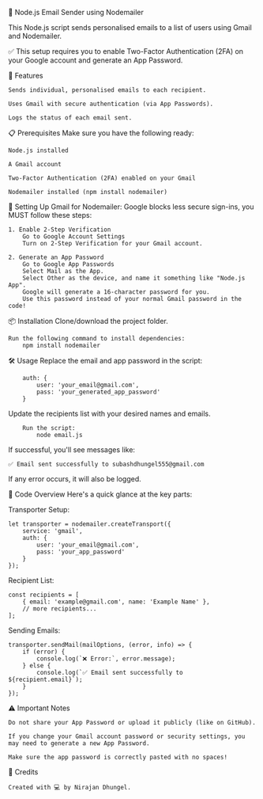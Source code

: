 📧 Node.js Email Sender using Nodemailer


This Node.js script sends personalised emails to a list of users using Gmail and Nodemailer.


✅ This setup requires you to enable Two-Factor Authentication (2FA) on your Google account and generate an App Password.

🚀 Features

    Sends individual, personalised emails to each recipient.

    Uses Gmail with secure authentication (via App Passwords).

    Logs the status of each email sent.


📋 Prerequisites
Make sure you have the following ready:

    Node.js installed

    A Gmail account

    Two-Factor Authentication (2FA) enabled on your Gmail

    Nodemailer installed (npm install nodemailer)

🔐 Setting Up Gmail for Nodemailer: Google blocks less secure sign-ins, you MUST follow these steps:

    1. Enable 2-Step Verification
        Go to Google Account Settings
        Turn on 2-Step Verification for your Gmail account.

    2. Generate an App Password
        Go to Google App Passwords
        Select Mail as the App.
        Select Other as the device, and name it something like "Node.js App".
        Google will generate a 16-character password for you.
        Use this password instead of your normal Gmail password in the code!

📦 Installation
Clone/download the project folder.

    Run the following command to install dependencies:
        npm install nodemailer

🛠️ Usage
Replace the email and app password in the script:

        auth: {
            user: 'your_email@gmail.com',
            pass: 'your_generated_app_password'
        }

Update the recipients list with your desired names and emails.

        Run the script:
            node email.js

If successful, you'll see messages like:

    ✅ Email sent successfully to subashdhungel555@gmail.com

If any error occurs, it will also be logged.

📜 Code Overview
Here's a quick glance at the key parts:

Transporter Setup:

    let transporter = nodemailer.createTransport({
        service: 'gmail',
        auth: {
            user: 'your_email@gmail.com',
            pass: 'your_app_password'
        }
    });


Recipient List:

    const recipients = [
        { email: 'example@gmail.com', name: 'Example Name' },
        // more recipients...
    ];

Sending Emails:

    transporter.sendMail(mailOptions, (error, info) => {
        if (error) {
            console.log(`❌ Error:`, error.message);
        } else {
            console.log(`✅ Email sent successfully to ${recipient.email}`);
        }
    });

⚠️ Important Notes

    Do not share your App Password or upload it publicly (like on GitHub).

    If you change your Gmail account password or security settings, you may need to generate a new App Password.

    Make sure the app password is correctly pasted with no spaces!

🧠 Credits

    Created with 💻 by Nirajan Dhungel.
